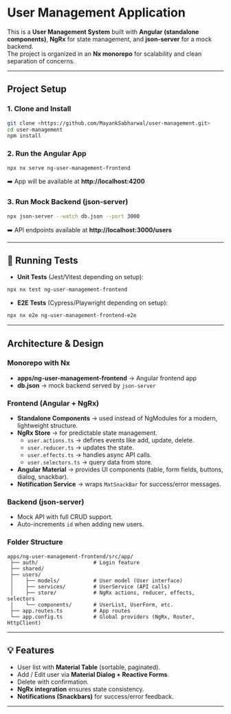 
# User Management Application

This is a **User Management System** built with **Angular (standalone components)**, **NgRx** for state management, and **json-server** for a mock backend.  
The project is organized in an **Nx monorepo** for scalability and clean separation of concerns.

---

## Project Setup

### 1. Clone and Install
```bash
git clone <https://github.com/MayankSabharwal/user-management.git>
cd user-management
npm install
```

### 2. Run the Angular App
```bash
npx nx serve ng-user-management-frontend
```
➡️ App will be available at **http://localhost:4200**

### 3. Run Mock Backend (json-server)
```bash
npx json-server --watch db.json --port 3000
```
➡️ API endpoints available at **http://localhost:3000/users**

---

## 🧪 Running Tests

- **Unit Tests** (Jest/Vitest depending on setup):
```bash
npx nx test ng-user-management-frontend
```

- **E2E Tests** (Cypress/Playwright depending on setup):
```bash
npx nx e2e ng-user-management-frontend-e2e
```

---

## Architecture & Design

### Monorepo with Nx
- **apps/ng-user-management-frontend** → Angular frontend app  
- **db.json** → mock backend served by `json-server`  

### Frontend (Angular + NgRx)
- **Standalone Components** → used instead of NgModules for a modern, lightweight structure.  
- **NgRx Store** → for predictable state management.  
  - `user.actions.ts` → defines events like add, update, delete.  
  - `user.reducer.ts` → updates the state.  
  - `user.effects.ts` → handles async API calls.  
  - `user.selectors.ts` → query data from store.  
- **Angular Material** → provides UI components (table, form fields, buttons, dialog, snackbar).  
- **Notification Service** → wraps `MatSnackBar` for success/error messages.

### Backend (json-server)
- Mock API with full CRUD support.  
- Auto-increments `id` when adding new users.  

### Folder Structure
```
apps/ng-user-management-frontend/src/app/
 ├── auth/                  # Login feature
 ├── shared/                
 ├── users/
 │    ├── models/           # User model (User interface)
 │    ├── services/         # UserService (API calls)
 │    ├── store/            # NgRx actions, reducer, effects, selectors
 │    └── components/       # UserList, UserForm, etc.
 ├── app.routes.ts          # App routes
 └── app.config.ts          # Global providers (NgRx, Router, HttpClient)
```

---

## 💡 Features
- User list with **Material Table** (sortable, paginated).  
- Add / Edit user via **Material Dialog + Reactive Forms**.  
- Delete with confirmation.  
- **NgRx integration** ensures state consistency.  
- **Notifications (Snackbars)** for success/error feedback.  

---
